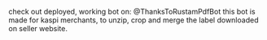 check out deployed, working bot on: @ThanksToRustamPdfBot
this bot is made for kaspi merchants, to unzip, crop and merge the label downloaded on seller website.